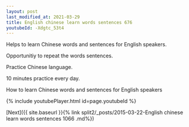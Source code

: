 ```yaml
---
layout: post
last_modified_at: 2021-03-29
title: English chinese learn words sentences 676 
youtubeId: -Xdgtc_53t4
---
```

 
 
Helps to learn Chinese words and sentences for English speakers.

Opportunitiy to repeat the words sentences. 

Practice Chinese language. 
 
10 minutes practice every day. 
 
How to learn Chinese words and sentences for English speakers 
 
{% include youtubePlayer.html id=page.youtubeId %}
 
 
[Next]({{ site.baseurl }}{% link  split2/_posts/2015-03-22-English chinese learn words sentences 1066 .md%})
 

